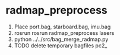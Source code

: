 # radmap_preprocess
1. Place port.bag, starboard.bag, imu.bag
2. rosrun  rosrun radmap_preprocess lasers 
3. python ../../src/bag_merge_radmap.py
4. TODO delete temporary bagfiles pc2_